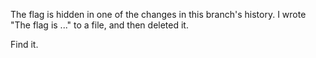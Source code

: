 The flag is hidden in one of the changes in this branch's history. I wrote "The flag is ..." to a file, and then deleted it.

Find it.

